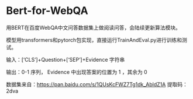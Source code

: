 # Bert-for-WebQA
用BERT在百度WebQA中文问答数据集上做阅读问答，会陆续更新算法模块。

模型用transformers和pytorch包实现，直接运行TrainAndEval.py进行训练和测试。

输入：[‘CLS’]+Question+[‘SEP’]+Evidence 字符串

输出：0-1 序列， Evidence 中出现答案的位置为 1 ，其余为 0

数据集来自：https://pan.baidu.com/s/1QUsKcFWZ7Tg1dk_AbldZ1A 提取码：2dva
